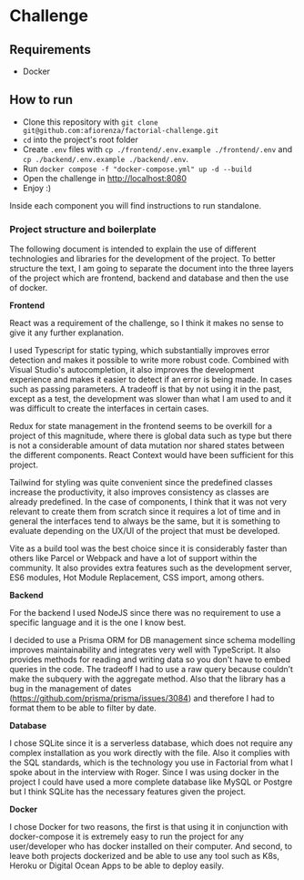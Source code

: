 # Challenge

## Requirements

* Docker

## How to run

* Clone this repository with `git clone git@github.com:afiorenza/factorial-challenge.git`
* `cd` into the project's root folder
* Create `.env` files with `cp ./frontend/.env.example ./frontend/.env` and `cp ./backend/.env.example ./backend/.env`.
* Run `docker compose -f "docker-compose.yml" up -d --build`
* Open the challenge in [http://localhost:8080](http://localhost:8080)
* Enjoy :)

Inside each component you will find instructions to run standalone.


### Project structure and boilerplate

The following document is intended to explain the use of different technologies and libraries for the development of the project. To better structure the text, I am going to separate the document into the three layers of the project which are frontend, backend and database and then the use of docker.

**Frontend**

React was a requirement of the challenge, so I think it makes no sense to give it any further explanation.

I used Typescript for static typing, which substantially improves error detection and makes it possible to write more robust code. Combined with Visual Studio's autocompletion, it also improves the development experience and makes it easier to detect if an error is being made. In cases such as passing parameters. A tradeoff is that by not using it in the past, except as a test, the development was slower than what I am used to and it was difficult to create the interfaces in certain cases.

Redux for state management in the frontend seems to be overkill for a project of this magnitude, where there is global data such as type but there is not a considerable amount of data mutation nor shared states between the different components. React Context would have been sufficient for this project.

Tailwind for styling was quite convenient since the predefined classes increase the productivity, it also improves consistency as classes are already predefined. In the case of components, I think that it was not very relevant to create them from scratch since it requires a lot of time and in general the interfaces tend to always be the same, but it is something to evaluate depending on the UX/UI of the project that must be developed.

Vite as a build tool was the best choice since it is considerably faster than others like Parcel or Webpack and have a lot of support within the community. It also provides extra features such as the development server, ES6 modules, Hot Module Replacement, CSS import, among others.

**Backend**

For the backend I used NodeJS since there was no requirement to use a specific language and it is the one I know best.

I decided to use a Prisma ORM for DB management since schema modelling improves maintainability and integrates very well with TypeScript. It also provides methods for reading and writing data so you don't have to embed queries in the code. The tradeoff I had to use a raw query because couldn’t make the subquery with the aggregate method. Also that the library has a bug in the management of dates (https://github.com/prisma/prisma/issues/3084) and therefore I had to format them to be able to filter by date.

**Database**

I chose SQLite since it is a serverless database, which does not require any complex installation as you work directly with the file. Also it complies with the SQL standards, which is the technology you use in Factorial from what I spoke about in the interview with Roger. Since I was using docker in the project I could have used a more complete database like MySQL or Postgre but I think SQLite has the necessary features given the project.

**Docker**

I chose Docker for two reasons, the first is that using it in conjunction with docker-compose it is extremely easy to run the project for any user/developer who has docker installed on their computer. And second, to leave both projects dockerized and be able to use any tool such as K8s, Heroku or Digital Ocean Apps to be able to deploy easily.
